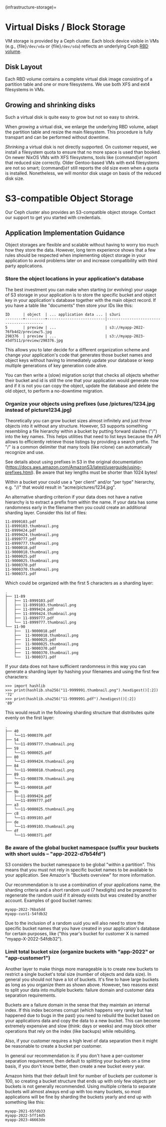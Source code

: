 (infrastructure-storage)=

# Virtual Disks / Block Storage

VM storage is provided by a Ceph cluster. Each block device visible in VMs
(e.g., {file}`/dev/vda` or {file}`/dev/sda`) reflects an underlying Ceph [RBD
volume][rbd volume].

## Disk Layout

Each RBD volume contains a complete virtual disk image consisting of a partition
table and one or more filesystems. We use both XFS and ext4 filesystems in VMs.

## Growing and shrinking disks

Such a virtual disk is quite easy to grow but not so easy to shrink.

When *growing* a virtual disk, we enlarge the underlying RBD volume, adapt the
partition table and resize the main filesystem. This procedure is fully
transpart and can be performed without downtime.

*Shrinking* a virtual disk is not directly supported. On customer request, we
install a filesystem quota to ensure that no more space is used than booked. On
newer NixOS VMs with XFS filesystems, tools like
{command}`df` report that reduced size correctly. Older Gentoo-based VMs
with ext4 filesystems are not so smart; {command}`df` still
reports the old size even when a quota is installed.  Nonetheless, we will
monitor disk usage on basis of the reduced disk size.

[rbd volume]: http://docs.ceph.com/docs/master/architecture/

# S3-compatible Object Storage

Our Ceph cluster also provides an S3-compatible object storage. Contact our
support to get you started with credentials.

## Application Implementation Guidance

Object storages are flexible and scalable without having to worry too much
how they store the data. However, long term experience shows that a few rules
should be respected when implementing object storage in your application
to avoid problems later on and increase compatibility with third party
applications.

### Store the object locations in your application's database

The best investment you can make when starting (or evolving) your usage of S3
storage in your application is to store the specific bucket and object key in
your application's database together with the main object record. If you have a
table like "documents" then store your IDs like this:

```
ID      | object  | ... application data ... | s3uri
--------+---------+--------------------------|-----------------------------------------
5       | preview | ...                      | s3://myapp-2022-76fb4d2/preview/5.jpg
298376  | preview | ...                      | s3://myapp-2023-45df511/preview/298376.jpg
```

This allows you to later decide for a different organization scheme and change your application's code that generates those bucket names and object keys without having to immediately update your database or keep multiple generations of key generation code alive.

You can then write a (slow) migration script that checks all objects whether their bucket and id is still the one that your application would generate now and if it is not you can copy the object, update the database and delete the old object, to perform a no-downtime migration.

### Organize your objects using prefixes (use /pictures/1234.jpg instead of picture1234.jpg)

Theoretically you can grow bucket sizes almost infinitely and just throw objects
into it without any structure. However, S3 supports something resembling a file
hierarchy within a bucket by putting forward slashes ("/") into the key names.
This helps utilities that need to list keys because the API allows to
efficiently retrieve those listings by providing a search prefix. The "/" is a
common delimiter that many tools (like rclone) can automatically recognize and
use.

See details about using prefixes in S3 in the original documentation
(https://docs.aws.amazon.com/AmazonS3/latest/userguide/using-prefixes.html). Be
aware that key lengths must be shorter than 1024 bytes!

Within a bucket your could use a "per client" and/or "per type" hierarchy, e.g. "<customer>/<type>/<objectid>" that would result in "acme/pictures/1234.jpg".

An alternative sharding criterion if your data does not have a native hierarchy
is to extract a prefix from within the name. If your data has some randomness
early in the filename then you could create an additional sharding layer.
Consider this list of files:

```
11-8999103.pdf
11-8999103.thumbnail.png
11-8999424.pdf
11-8999424.thumbnail.png
11-8999777.pdf
11-8999777.thumbnail.png
11-9000018.pdf
11-9000018.thumbnail.png
11-9000025.pdf
11-9000025.thumbnail.png
11-9000370.pdf
11-9000370.thumbnail.png
11-9000371.pdf
```

Which could be organized with the first 5 characters as a sharding layer:

```
.
├── 11-89
│   ├── 11-8999103.pdf
│   ├── 11-8999103.thumbnail.png
│   ├── 11-8999424.pdf
│   ├── 11-8999424.thumbnail.png
│   ├── 11-8999777.pdf
│   └── 11-8999777.thumbnail.png
└── 11-90
    ├──  11-9000018.pdf
    ├──  11-9000018.thumbnail.png
    ├──  11-9000025.pdf
    ├──  11-9000025.thumbnail.png
    ├──  11-9000370.pdf
    ├──  11-9000370.thumbnail.png
    └──  11-9000371.pdf
```

If your data does not have sufficient randomness in this way you can generate a
sharding layer by hashing your filenames and using the first few characters:

```
>>> import hashlib
>>> print(hashlib.sha256("11-9999991.thumbnail.png").hexdigest()[:2])
'72'
>>> print(hashlib.sha256("11-9999991.pdf").hexdigest()[:2])
'89'
```

This would result in the following sharding structure that distributes quite evenly on the first layer:

```
.
├── 40
│   └──11-9000370.pdf
├── 54
│   └──11-8999777.thumbnail.png
├── 59
│   └──11-9000025.pdf
├── 80
│   └──11-8999424.thumbnail.png
├── 84
│   └──11-9000018.thumbnail.png
├── 89
│   └──11-9000370.thumbnail.png
├── 99
│   └──11-9000018.pdf
├── 9b
│   ├──11-8999424.pdf
│   └──11-8999777.pdf
├── a3
│   └──11-9000025.thumbnail.png
├── c8
│   └──11-8999103.pdf
├── de
│   └──11-8999103.thumbnail.png
└── df
    └──11-9000371.pdf
```

### Be aware of the global bucket namespace (suffix your buckets with short uuids – "app-2022-d7b54fd")

S3 considers the bucket namespace to be global "within a partition". This means
that you must not rely in specific bucket names to be available to your
application. See Amazon's "Buckets overview" for more information.

Our recommendation is to use a combination of your applications name, the
sharding criteria and a short random uuid (7 hexdigits) and be prepared to
regenerate the random uuid if it already exists but was created by another
account. Examples of good bucket names:

```
myapp-2022-76ba5dd
myapp-cust1-54fdb32
```

Due to the inclusion of a random uuid you will also need to store the specific
bucket names that you have created in your application's database for certain
purposes, like ("this year's bucket for customer X is
named "myapp-X-2022-54fdb32").

### Limit total bucket size (organize buckets with "app-2022" or "app-customer1")

Another layer to make things more manageable is to create new buckets to
restrict a single bucket's total size (number of objects and data size). In
general you should not have a lot of buckets. It's fine to have large buckets
as long as you organize them as shown above. However, two reasons exist to
split your data into multiple buckets: failure domain and customer data
separation requirements.

Buckets are a failure domain in the sense that they maintain an internal index.
If this index becomes corrupt (which happens very rarely but has happened due
to bugs in the past) you need to rebuild the bucket based on your applications
data and copy the data to a new bucket. This can become extremely expensive and
slow (think: days or weeks) and may block other operations that rely on the
index (like backups) while rebuilding.

Also, if your customer requires a high level of data separation then it might be
reasonable to create a bucket per customer.

In general our recommendation is: if you don't have a per-customer separation
requirement, then default to splitting your buckets on a time basis, if you
don't know better, then create a new bucket every year.

Amazon hints that their default limit for number of buckets per customer is 100,
so creating a bucket structure that ends up with only few objects per buckets
is not generally recommended. Using multiple criteria to separate buckets will
almost always end up with too many buckets, so most applications will be fine
by sharding the buckets yearly and end up with something like this:

```
myapp-2021-65fdb33
myapp-2022-5ff14d5
myapp-2023-46663de
```

